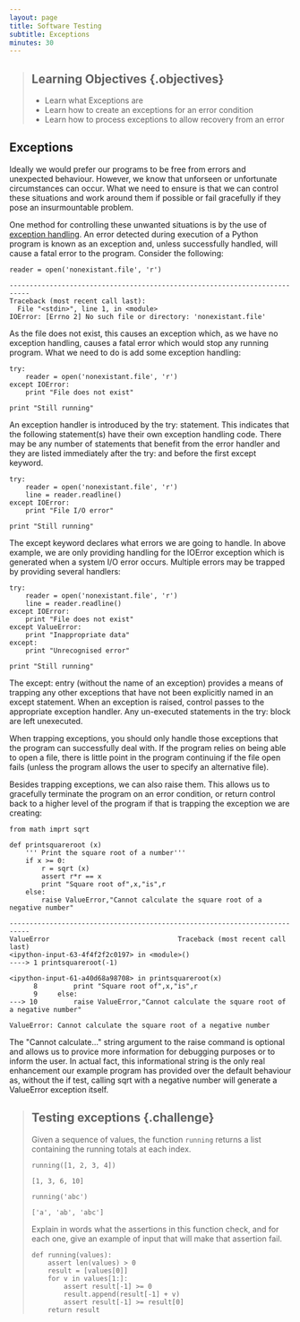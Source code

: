 ```yaml
---
layout: page
title: Software Testing
subtitle: Exceptions
minutes: 30
---
```

> ## Learning Objectives {.objectives}
>
> *   Learn what Exceptions are
> *   Learn how to create an exceptions for an error condition
> *   Learn how to process exceptions to allow recovery from an error

## Exceptions

Ideally we would prefer our programs to be free from errors and unexpected
behaviour. However, we know that unforseen or unfortunate circumstances can
occur. What we need to ensure is that we can control these situations and
work around them if possible or fail gracefully if they pose an insurmountable
problem.

One method for controlling these unwanted situations is by the use of
[exception handling](reference.html#exceptionhandling). An error detected
during execution of a Python program is known as an exception and, unless
successfully handled, will cause a fatal error to the program. Consider
the following:

~~~ {.python}
reader = open('nonexistant.file', 'r')
~~~
~~~ {.error}
---------------------------------------------------------------------------
Traceback (most recent call last):
  File "<stdin>", line 1, in <module>
IOError: [Errno 2] No such file or directory: 'nonexistant.file'
~~~

As the file does not exist, this causes an exception which, as we have no
exception handling, causes a fatal error which would stop any running program.
What we need to do is add some exception handling:

~~~ {.python}
try:
    reader = open('nonexistant.file', 'r')
except IOError:
    print "File does not exist"

print "Still running"
~~~

An exception handler is introduced by the try: statement. This indicates that
the following statement(s) have their own exception handling code. There may
be any number of statements that benefit from the error handler and they are
listed immediately after the try: and before the first except keyword.

~~~ {.python}
try:
    reader = open('nonexistant.file', 'r')
    line = reader.readline()
except IOError:
    print "File I/O error"

print "Still running"
~~~

The except keyword declares what errors we are going to handle. In above
example, we are only providing handling for the IOError exception which is
generated when a system I/O error occurs. Multiple errors may be trapped by
providing several handlers:

~~~ {.python}
try:
    reader = open('nonexistant.file', 'r')
    line = reader.readline()
except IOError:
    print "File does not exist"
except ValueError:
    print "Inappropriate data"
except:
    print "Unrecognised error"

print "Still running"
~~~

The except: entry (without the name of an exception) provides a means of
trapping any other exceptions that have not been explicitly named in an
except statement. When an exception is raised, control passes to the 
appropriate exception handler. Any un-executed statements in the try:
block are left unexecuted. 

When trapping exceptions, you should only handle those exceptions that
the program can successfully deal with. If the program relies on being
able to open a file, there is little point in the program continuing
if the file open fails (unless the program allows the user to specify
an alternative file).

Besides trapping exceptions, we can also raise them. This allows us to
gracefully terminate the program on an error condition, or return control
back to a higher level of the program if that is trapping the exception we
are creating:

~~~ {.python}
from math imprt sqrt

def printsquareroot (x)
    ''' Print the square root of a number'''
    if x >= 0:
        r = sqrt (x)
        assert r*r == x
        print "Square root of",x,"is",r
    else:
        raise ValueError,"Cannot calculate the square root of a negative number"

~~~
~~~ {.error}
---------------------------------------------------------------------------
ValueError                                Traceback (most recent call last)
<ipython-input-63-4f4f2f2c0197> in <module>()
----> 1 printsquareroot(-1)

<ipython-input-61-a40d68a98708> in printsquareroot(x)
      8         print "Square root of",x,"is",r
      9     else:
---> 10         raise ValueError,"Cannot calculate the square root of a negative number"

ValueError: Cannot calculate the square root of a negative number
~~~

The "Cannot calculate..." string argument to the raise command is optional and
allows us to provice more information for debugging purposes or to inform the
user. In actual fact, this informational string is the only real enhancement
our example program has provided over the default behaviour as, without the
if test, calling sqrt with a negative number will generate a ValueError
exception itself.


> ## Testing exceptions {.challenge}
>
> Given a sequence of values, the function `running` returns
> a list containing the running totals at each index.
>
> ~~~{.python}
> running([1, 2, 3, 4])
> ~~~
>
> ~~~{.output}
> [1, 3, 6, 10]
> ~~~
>
> ~~~{.python}
> running('abc')
> ~~~
>
> ~~~{.output}
> ['a', 'ab', 'abc']
> ~~~
>
> Explain in words what the assertions in this function check,
> and for each one,
> give an example of input that will make that assertion fail.
>
> ~~~ {.python}
> def running(values):
>     assert len(values) > 0
>     result = [values[0]]
>     for v in values[1:]:
>         assert result[-1] >= 0
>         result.append(result[-1] + v)
>         assert result[-1] >= result[0]
>     return result
> ~~~

